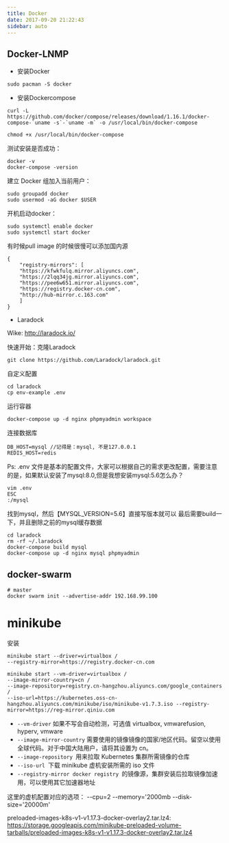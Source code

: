 ```yaml
---
title: Docker
date: 2017-09-20 21:22:43
sidebar: auto
---
```

## Docker-LNMP
- 安装Docker
```$bash
sudo pacman -S docker
```

- 安装Dockercompose
```$bash
curl -L https://github.com/docker/compose/releases/download/1.16.1/docker-compose-`uname -s`-`uname -m` -o /usr/local/bin/docker-compose

chmod +x /usr/local/bin/docker-compose
```
测试安装是否成功：
```
docker -v
docker-compose -version
```
建立 Docker 组加入当前用户：
```$bash
sudo groupadd docker
sudo usermod -aG docker $USER
```
开机启动docker：
```$xslt
sudo systemctl enable docker 
sudo systemctl start docker
```
有时候pull image 的时候很慢可以添加国内源
```$json
{
    "registry-mirrors": [
    "https://kfwkfulq.mirror.aliyuncs.com",
    "https://2lqq34jg.mirror.aliyuncs.com",
    "https://pee6w651.mirror.aliyuncs.com",
    "https://registry.docker-cn.com",
    "http://hub-mirror.c.163.com"
    ]
}
```
- Laradock

Wike: http://laradock.io/

快速开始：克隆Laradock
```$xslt
git clone https://github.com/Laradock/laradock.git
```
自定义配置
```$xslt
cd laradock
cp env-example .env
```
运行容器
```$xslt
docker-compose up -d nginx phpmyadmin workspace 
```
连接数据库
```$xslt
DB_HOST=mysql //记得是：mysql, 不是127.0.0.1
REDIS_HOST=redis
```

Ps: .env 文件是基本的配置文件，大家可以根据自己的需求更改配置，需要注意的是，如果默认安装了mysql:8.0,但是我想安装mysql:5.6怎么办？
```$xslt
vim .env
ESC
:/mysql
```
找到mysql，然后【MYSQL_VERSION=5.6】直接写版本就可以 最后需要build一下，并且删除之前的mysql缓存数据
```$xslt
cd laradock
rm -rf ~/.laradock
docker-compose build mysql
docker-compose up -d nginx mysql phpmyadmin
```

## docker-swarm

```
# master
docker swarm init --advertise-addr 192.168.99.100
```

# minikube

安装

```
minikube start --driver=virtualbox /
--registry-mirror=https://registry.docker-cn.com

minikube start --vm-driver=virtualbox /
--image-mirror-country=cn /
--image-repository=registry.cn-hangzhou.aliyuncs.com/google_containers /
--iso-url=https://kubernetes.oss-cn-hangzhou.aliyuncs.com/minikube/iso/minikube-v1.7.3.iso --registry-mirror=https://reg-mirror.qiniu.com

```

- `--vm-driver` 如果不写会自动检测，可选值 virtualbox, vmwarefusion, hyperv, vmware
- `--image-mirror-country` 需要使用的镜像镜像的国家/地区代码。留空以使用全球代码。对于中国大陆用户，请将其设置为 cn。
- `--image-repository `用来拉取 Kubernetes 集群所需镜像的仓库
- `--iso-url `下载 minikube 虚机安装所需的 iso 文件
- `--registry-mirror docker registry `的镜像源，集群安装后拉取镜像加速用，可以使用其它加速器地址

这里的虚机配置对应的选项：
--cpu=2
 --memory='2000mb
--disk-size='20000m'

preloaded-images-k8s-v1-v1.17.3-docker-overlay2.tar.lz4: https://storage.googleapis.com/minikube-preloaded-volume-tarballs/preloaded-images-k8s-v1-v1.17.3-docker-overlay2.tar.lz4